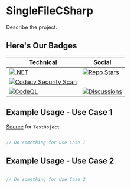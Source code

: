 # SingleFileCSharp

Describe the project.

## Here's Our Badges

| Technical | Social |
|---|---|
| [![.NET](https://github.com/gatewayprogrammingschool/SingleFileCSharp/actions/workflows/dotnet.yml/badge.svg)](https://github.com/gatewayprogrammingschool/SingleFileCSharp/actions/workflows/dotnet.yml) | [![Repo Stars](https://img.shields.io/github/stars/gatewayprogrammingschool/SingleFileCSharp?label=Repository%20Stars&style=plastic)](https://github.com/gatewayprogrammingschool/SingleFileCSharp) |
| [![Codacy Security Scan](https://github.com/gatewayprogrammingschool/SingleFileCSharp/actions/workflows/codacy-analysis.yml/badge.svg)](https://github.com/gatewayprogrammingschool/SingleFileCSharp/actions/workflows/codacy-analysis.yml) |  |
| [![CodeQL](https://github.com/gatewayprogrammingschool/SingleFileCSharp/actions/workflows/codeql-analysis.yml/badge.svg)](https://github.com/gatewayprogrammingschool/SingleFileCSharp/actions/workflows/codeql-analysis.yml) | [![Discussions](https://img.shields.io/github/discussions/gatewayprogrammingschool/SingleFileCSharp)](https://github.com/gatewayprogrammingschool/SingleFileCSharp/discussions) |

## Example Usage - Use Case 1

[Source](https://github.com/gatewayprogrammingschool/SingleFileCSharp/blob/main/tests/SingleFileCSharp.Tests/TestObject.cs) for `TestObject`

```csharp

// Do something for Use Case 1

```

## Example Usage - Use Case 2

```csharp

// Do something for Use Case 2

```
